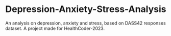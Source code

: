 # Depression-Anxiety-Stress-Analysis
An analysis on depression, anxiety and stress, based on DASS42 responses dataset. A project made for HealthCoder-2023.
